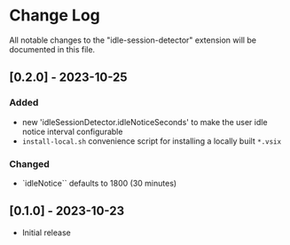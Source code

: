 # Change Log

All notable changes to the "idle-session-detector" extension will be documented in this file.

## [0.2.0] - 2023-10-25

### Added
- new 'idleSessionDetector.idleNoticeSeconds' to make the user idle notice interval configurable
- `install-local.sh` convenience script for installing a locally built `*.vsix`

### Changed
- `idleNotice`` defaults to 1800 (30 minutes)

## [0.1.0] - 2023-10-23
- Initial release

